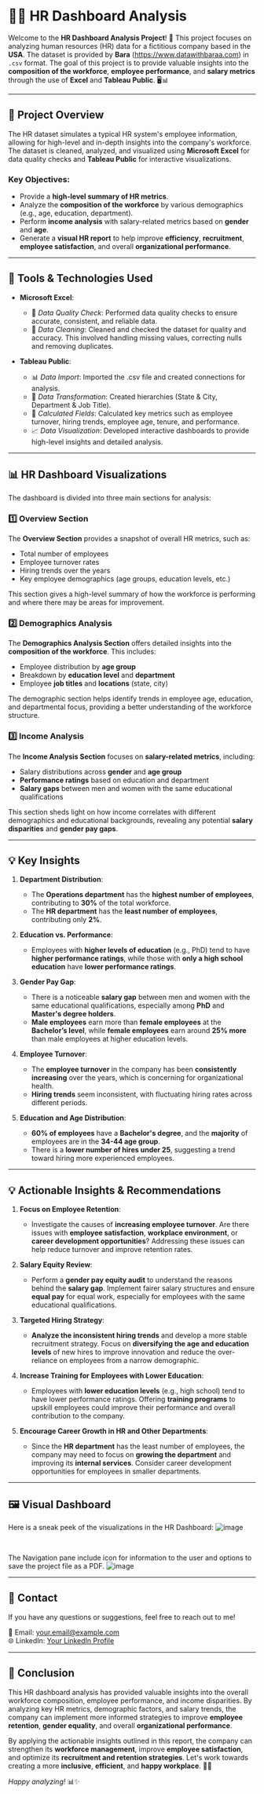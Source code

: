 # 🧑‍💼 HR Dashboard Analysis 

Welcome to the **HR Dashboard Analysis Project**! 🎉 This project focuses on analyzing human resources (HR) data for a fictitious company based in the **USA**. The dataset is provided by **Bara** (https://www.datawithbaraa.com) in `.csv` format. The goal of this project is to provide valuable insights into the **composition of the workforce**, **employee performance**, and **salary metrics** through the use of **Excel** and **Tableau Public**. 🖥️📊


---

## 🚀 Project Overview

The HR dataset simulates a typical HR system's employee information, allowing for high-level and in-depth insights into the company's workforce. The dataset is cleaned, analyzed, and visualized using **Microsoft Excel** for data quality checks and **Tableau Public** for interactive visualizations.

### **Key Objectives**:
- Provide a **high-level summary of HR metrics**.
- Analyze the **composition of the workforce** by various demographics (e.g., age, education, department).
- Perform **income analysis** with salary-related metrics based on **gender** and **age**.
- Generate a **visual HR report** to help improve **efficiency**, **recruitment**, **employee satisfaction**, and overall **organizational performance**.

---

## 🔧 Tools & Technologies Used

- **Microsoft Excel**:  

  -  🧹 *Data Quality Check*: Performed data quality checks to ensure accurate, consistent, and reliable data.       
   - 🧹 *Data Cleaning*: Cleaned and checked the dataset for quality and accuracy.
         This involved handling missing values, correcting nulls  and removing duplicates.


- **Tableau Public**:  
  - 📊 *Data Import*: Imported the .csv file and created connections for analysis.
  - 🔄 *Data Transformation*: Created hierarchies (State & City, Department & Job Title).
  - 🧮 *Calculated Fields*: Calculated key metrics such as employee turnover, hiring trends, employee age, tenure, and performance.
  - 📈 *Data Visualization*: Developed interactive dashboards to provide high-level insights and detailed analysis.
  

---

## 📊 HR Dashboard Visualizations

The dashboard is divided into three main sections for analysis:

### 1️⃣ **Overview Section**
The **Overview Section** provides a snapshot of overall HR metrics, such as:
- Total number of employees
- Employee turnover rates
- Hiring trends over the years
- Key employee demographics (age groups, education levels, etc.)

This section gives a high-level summary of how the workforce is performing and where there may be areas for improvement.

### 2️⃣ **Demographics Analysis**
The **Demographics Analysis Section** offers detailed insights into the **composition of the workforce**. This includes:
- Employee distribution by **age group**
- Breakdown by **education level** and **department**
- Employee **job titles** and **locations** (state, city)

The demographic section helps identify trends in employee age, education, and departmental focus, providing a better understanding of the workforce structure.

### 3️⃣ **Income Analysis**
The **Income Analysis Section** focuses on **salary-related metrics**, including:
- Salary distributions across **gender** and **age group**
- **Performance ratings** based on education and department
- **Salary gaps** between men and women with the same educational qualifications

This section sheds light on how income correlates with different demographics and educational backgrounds, revealing any potential **salary disparities** and **gender pay gaps**.

---

## 💡 Key Insights

1. **Department Distribution**:
   - The **Operations department** has the **highest number of employees**, contributing to **30%** of the total workforce.  
   - The **HR department** has the **least number of employees**, contributing only **2%**.

2. **Education vs. Performance**:
   - Employees with **higher levels of education** (e.g., PhD) tend to have **higher performance ratings**, while those with **only a high school education** have **lower performance ratings**.

3. **Gender Pay Gap**:
   - There is a noticeable **salary gap** between men and women with the same educational qualifications, especially among **PhD** and **Master's degree holders**.  
   - **Male employees** earn more than **female employees** at the **Bachelor’s level**, while **female employees** earn around **25% more** than male employees at higher education levels.

4. **Employee Turnover**:
   - The **employee turnover** in the company has been **consistently increasing** over the years, which is concerning for organizational health.  
   - **Hiring trends** seem inconsistent, with fluctuating hiring rates across different periods.

5. **Education and Age Distribution**:
   - **60% of employees** have a **Bachelor's degree**, and the **majority** of employees are in the **34-44 age group**.  
   - There is a **lower number of hires under 25**, suggesting a trend toward hiring more experienced employees.

---

## 💡 Actionable Insights & Recommendations

1. **Focus on Employee Retention**:
   - Investigate the causes of **increasing employee turnover**. Are there issues with **employee satisfaction**, **workplace environment**, or **career development opportunities**? Addressing these issues can help reduce turnover and improve retention rates.

2. **Salary Equity Review**:
   - Perform a **gender pay equity audit** to understand the reasons behind the **salary gap**. Implement fairer salary structures and ensure **equal pay** for equal work, especially for employees with the same educational qualifications.

3. **Targeted Hiring Strategy**:
   - **Analyze the inconsistent hiring trends** and develop a more stable recruitment strategy. Focus on **diversifying the age and education levels** of new hires to improve innovation and reduce the over-reliance on employees from a narrow demographic.

4. **Increase Training for Employees with Lower Education**:
   - Employees with **lower education levels** (e.g., high school) tend to have lower performance ratings. Offering **training programs** to upskill employees could improve their performance and overall contribution to the company.

5. **Encourage Career Growth in HR and Other Departments**:
   - Since the **HR department** has the least number of employees, the company may need to focus on **growing the department** and improving its **internal services**. Consider career development opportunities for employees in smaller departments.

---

## 🖼️ Visual Dashboard

Here is a sneak peek of the visualizations in the HR Dashboard:
![image](https://github.com/user-attachments/assets/8bed74e5-6b0d-4476-8e2d-df9fabb2ebb7)

<br>

 The Navigation pane include icon for information to the user and options to save the project file as a PDF.
   ![image](https://github.com/user-attachments/assets/9a5e8e51-32c9-4817-a94f-29ef78489a34)





---

## 📧 Contact

If you have any questions or suggestions, feel free to reach out to me!

📧 Email: [your.email@example.com](mailto:your.email@example.com)  
🌐 LinkedIn: [Your LinkedIn Profile](#)

---

## 📝 Conclusion

This HR dashboard analysis has provided valuable insights into the overall workforce composition, employee performance, and income disparities. By analyzing key HR metrics, demographic factors, and salary trends, the company can implement more informed strategies to improve **employee retention**, **gender equality**, and overall **organizational performance**.

By applying the actionable insights outlined in this report, the company can strengthen its **workforce management**, improve **employee satisfaction**, and optimize its **recruitment and retention strategies**. Let's work towards creating a more **inclusive**, **efficient**, and **happy workplace**. 💼🌟

*Happy analyzing!* 📊✨
